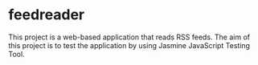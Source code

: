 # feedreader
This project is a web-based application that reads RSS feeds. The aim of this project is to test the application by using Jasmine JavaScript Testing Tool.

